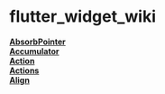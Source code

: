# flutter_widget_wiki

[**AbsorbPointer**](https://github.com/DingMouRen/flutter_widget_wiki/blob/master/lib/widget/absorbPointer/%E8%AF%A6%E8%A7%A3.md)<br>
[**Accumulator**](https://github.com/DingMouRen/flutter_widget_wiki/blob/master/lib/widget/accumulator/%E8%AF%A6%E8%A7%A3.md)<br>
[**Action**](https://github.com/DingMouRen/flutter_widget_wiki/blob/master/lib/widget/action/%E8%AF%A6%E8%A7%A3.md)<br>
[**Actions**](https://github.com/DingMouRen/flutter_widget_wiki/blob/master/lib/widget/actions/%E8%AF%A6%E8%A7%A3.md)<br>
[**Align**](https://github.com/DingMouRen/flutter_widget_wiki/blob/master/lib/widget/align/%E8%AF%A6%E8%A7%A3.md)<br>
